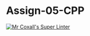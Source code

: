 # Assign-05-CPP
[![Mr Coxall's Super Linter](https://github.com/ICS3U-Programming-Kent-Gatera/workflows/Mr%20Coxall's%20Super%20Linter/badge.svg)](https://github.com/ICS3U-Programming-Kent-Gatera/actions/)
